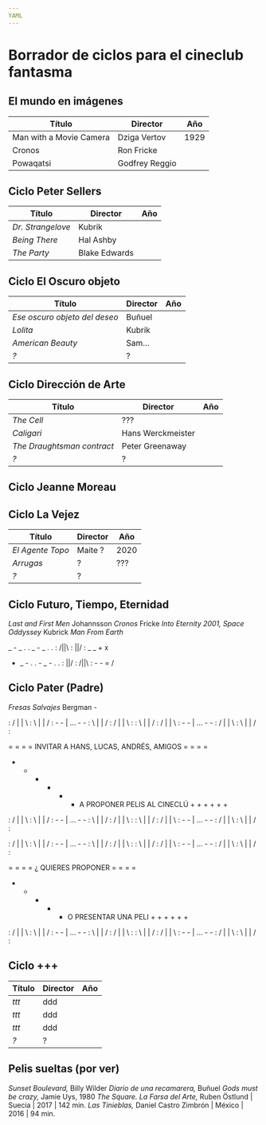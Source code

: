 ```yaml
---
YAML
---
```


# Borrador de ciclos para el cineclub fantasma

## El mundo en imágenes

Título | Director | Año
--- | --- | ---
Man with a Movie Camera | Dziga Vertov | 1929
Cronos | Ron Fricke |
Powaqatsi   | Godfrey Reggio |


## Ciclo Peter Sellers

Título | Director | Año
---|---|---
_Dr. Strangelove_ | Kubrik |
_Being There_ | Hal Ashby |
_The Party_ | Blake Edwards |

## Ciclo El Oscuro objeto

Título | Director | Año |
---|---|---|
_Ese oscuro objeto del deseo_ | Buñuel |
_Lolita_ | Kubrik |
_American Beauty_ | Sam… |
_?_ | ? |


## Ciclo Dirección de Arte

Título | Director | Año |
---|---|---|
_The Cell_ | ??? |
_Caligari_ | Hans Werckmeister |
_The Draughtsman contract_ | Peter Greenaway |
_?_ | ? |


## Ciclo Jeanne Moreau

## Ciclo La Vejez

Título | Director | Año |
---|---|---|
_El Agente Topo_ | Maite ? | 2020 |
_Arrugas_ | ? | ??? |
_?_ | ? |


## Ciclo Futuro, Tiempo, Eternidad
_Last and First Men_ Johannsson
_Cronos_ Fricke
_Into Eternity_
_2001, Space Oddyssey_ Kubrick
_Man From Earth_

_ - _ . . _ - _ . . : /||\ : \||/ : _ _ + x
- _ - . . - _ - . . : \||/ : /||\ : - - = /

## Ciclo Pater (Padre)
_Fresas Salvajes_ Bergman
_-_



: / | | \ : \ | | /  : - - | ... - - : \ | | / : / | | \ :
: \ | | / : / | | \  : - - | ... - - : / | | \ : \ | | / :

  = = = = INVITAR A HANS, LUCAS, ANDRÉS, AMIGOS = = = =
  + + + + + +  A PROPONER PELIS AL CINECLÚ  + + + + + +

: / | | \ : \ | | /  : - - | ... - - : \ | | / : / | | \ :
: \ | | / : / | | \  : - - | ... - - : / | | \ : \ | | / :


: / | | \ : \ | | /  : - - | ... - - : \ | | / : / | | \ :
: \ | | / : / | | \  : - - | ... - - : / | | \ : \ | | / :

  = = = = ¿ QUIERES PROPONER = = = =
  + + + + + O PRESENTAR UNA PELI + + + + + +

: / | | \ : \ | | /  : - - | ... - - : \ | | / : / | | \ :
: \ | | / : / | | \  : - - | ... - - : / | | \ : \ | | / :



## Ciclo +++

Título | Director | Año |
---|---|---|
_ttt_ | ddd |
_ttt_ | ddd |
_ttt_ | ddd |
_?_ | ? |


## Pelis sueltas (por ver)

_Sunset Boulevard,_ Billy Wilder
_Diario de una recamarera,_ Buñuel
_Gods must be crazy,_ Jamie Uys, 1980
_The Square. La Farsa del Arte,_ Ruben Östlund | Suecia | 2017 | 142 min.
_Las Tinieblas,_ Daniel Castro Zimbrón | México | 2016 | 94 min.
